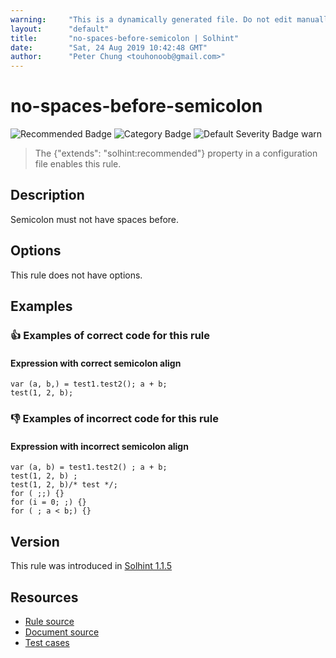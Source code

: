 ```yaml
---
warning:     "This is a dynamically generated file. Do not edit manually."
layout:      "default"
title:       "no-spaces-before-semicolon | Solhint"
date:        "Sat, 24 Aug 2019 10:42:48 GMT"
author:      "Peter Chung <touhonoob@gmail.com>"
---
```


# no-spaces-before-semicolon
![Recommended Badge](https://img.shields.io/badge/-Recommended-brightgreen)
![Category Badge](https://img.shields.io/badge/-Style%20Guide%20Rules-informational)
![Default Severity Badge warn](https://img.shields.io/badge/Default%20Severity-warn-yellow)
> The {"extends": "solhint:recommended"} property in a configuration file enables this rule.


## Description
Semicolon must not have spaces before.

## Options
This rule does not have options.

## Examples
### 👍 Examples of **correct** code for this rule

#### Expression with correct semicolon align

```solidity
var (a, b,) = test1.test2(); a + b;
test(1, 2, b);
```

### 👎 Examples of **incorrect** code for this rule

#### Expression with incorrect semicolon align

```solidity
var (a, b) = test1.test2() ; a + b;
test(1, 2, b) ;
test(1, 2, b)/* test */;
for ( ;;) {}
for (i = 0; ;) {}
for ( ; a < b;) {}
```

## Version
This rule was introduced in [Solhint 1.1.5](https://github.com/protofire/solhint/tree/v1.1.5)

## Resources
- [Rule source](https://github.com/protofire/solhint/tree/master/lib/rules/align/no-spaces-before-semicolon.js)
- [Document source](https://github.com/protofire/solhint/tree/master/docs/rules/align/no-spaces-before-semicolon.md)
- [Test cases](https://github.com/protofire/solhint/tree/master/test/rules/align/no-spaces-before-semicolon.js)
